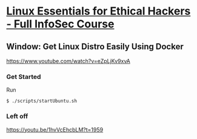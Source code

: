 # [Linux Essentials for Ethical Hackers - Full InfoSec Course](https://youtu.be/1hvVcEhcbLM)

## Window: Get Linux Distro Easily Using Docker
https://www.youtube.com/watch?v=eZpLjKv9xvA

### Get Started
Run
```
$ ./scripts/startUbuntu.sh
```

### Left off
https://youtu.be/1hvVcEhcbLM?t=1959